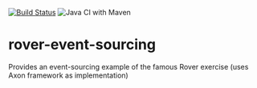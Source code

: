  [![Build Status](https://travis-ci.com/cyrilondon/rover-event-sourcing.svg?branch=master)](https://travis-ci.com/cyrilondon/rover-event-sourcing)
 ![Java CI with Maven](https://github.com/cyrilondon/rover-event-sourcing/workflows/Java%20CI%20with%20Maven/badge.svg?branch=master)

# rover-event-sourcing
Provides an event-sourcing example of the famous Rover exercise (uses Axon framework as implementation)



